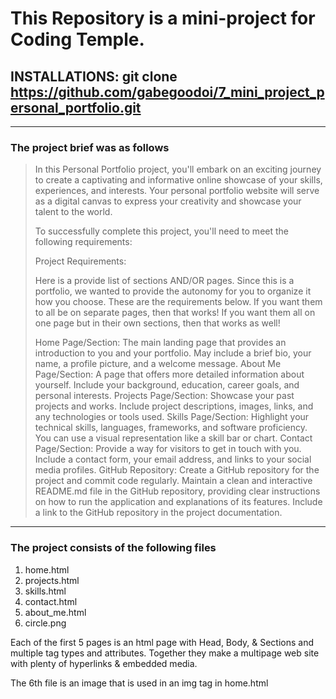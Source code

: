 # This Repository is a mini-project for Coding Temple.

## INSTALLATIONS: git clone https://github.com/gabegoodoi/7_mini_project_personal_portfolio.git

---

### The project brief was as follows

> In this Personal Portfolio project, you'll embark on an exciting journey to create a captivating and informative online showcase of your skills, experiences, and interests. Your personal portfolio website 
> will serve as a digital canvas to express your creativity and showcase your talent to the world.
> 
> To successfully complete this project, you'll need to meet the following requirements:
> 
> Project Requirements: 
> 
> Here is a provide list of sections AND/OR pages. Since this is a portfolio, we wanted to provide the autonomy for you to organize it how you choose. These are the requirements below. If you want them to all 
> be on separate pages, then that works! If you want them all on one page but in their own sections, then that works as well! 
>
> Home Page/Section:
> The main landing page that provides an introduction to you and your portfolio.
> May include a brief bio, your name, a profile picture, and a welcome message.
> About Me Page/Section:
> A page that offers more detailed information about yourself.
> Include your background, education, career goals, and personal interests.
> Projects Page/Section:
> Showcase your past projects and works.
> Include project descriptions, images, links, and any technologies or tools used.
> Skills Page/Section:
> Highlight your technical skills, languages, frameworks, and software proficiency.
> You can use a visual representation like a skill bar or chart.
> Contact Page/Section:
> Provide a way for visitors to get in touch with you.
> Include a contact form, your email address, and links to your social media profiles.
> GitHub Repository:
> Create a GitHub repository for the project and commit code regularly.
> Maintain a clean and interactive README.md file in the GitHub repository, providing clear instructions on how to run the application and explanations of its features.
> Include a link to the GitHub repository in the project documentation.

---

### The project consists of the following files

1. home.html
2. projects.html
3. skills.html
4. contact.html
5. about_me.html
6. circle.png

Each of the first 5 pages is an html page with Head, Body, & Sections and multiple tag types and attributes. Together they make a multipage web site with plenty of hyperlinks & embedded media.

The 6th file is an image that is used in an img tag in home.html